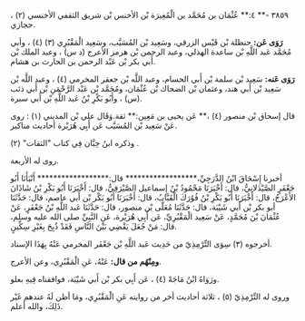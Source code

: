 ٣٨٥٩ -** ٤:** عُثْمَان بن مُحَمَّد بن الْمُغِيرَة بْن الأخنس بْن شريق الثقفي الأخنسي (٢) ، حجازي.

**رَوَى عَن:** حنظلة بْن قَيْس الزرقي، وسَعِيد بْن المُسَيَّب، وسَعِيد الْمَقْبُرِي (٣) (٤) ، وأبي مُحَمَّد عَبد اللَّهِ بْن ساعدة الهذلي، وعبد الرحمن بْن هرمز الأعرج (د س) ، وعبد الملك بْن أَبي بكر بْن عَبْد الرحمن بن الحارث بن هشام.

**رَوَى عَنه:** سَعِيد بْن سلمة بْن أَبي الحسام، وعبد اللَّه بْن جعقر المخرمي (٤) ، وعبد اللَّه بْن سَعِيد بْن أَبي هند، وعثمان بْن الضحاك بْن عُثْمَان، ومُحَمَّد بْن عَبْد الرَّحْمَنِ بْن أَبي ذئب (س) ، وأَبُو بَكْرِ بْنُ عَبد اللَّهِ بْن أَبي سبرة.

قال إسحاق بْن منصور (٤) ،** عَن يحيى بن مَعِين:** ثقة.وَقَال علي بْن المديني (١) : روى عَنْ سَعِيد بْن المُسَيَّب عَن أَبِي هُرَيْرة أحاديث مناكير.

وذكره ابنُ حِبَّان فِي كتاب "الثقات" (٢) .

روى له الأربعة.

أخبرنا إِسْحَاقَ ابْنُ الدَّرَجِيِّ،****************** قال:****************** أَنْبَأَنَا أَبُو جَعْفَرٍ الصَّيْدَلانِيُّ، قال: أَخْبَرَنَا مَحْمُودُ بْنُ إِسماعيل الصَّيْرَفِيُّ، قال: أَخْبَرَنَا أَبُو بَكْرِ بْنُ شَاذَانَ الأَعْرَجُ، قال: أَخْبَرَنَا أَبُو بَكْرِ بْنُ فُوُرَكَ الْقَبَّابُ، قال: أَخْبَرَنَا أَبُو بَكْر بْن أَبي عاصم، قال: حَدَّثَنَا أبو بكر بْن أَبي شَيْبَة، قال: حَدَّثَنَا مُعَلَّى بْن منصور، قال: حَدَّثَنَا عَبد اللَّهِ بْنُ جَعْفَرٍ، عَنْ عُثْمَانَ بْنَ مُحَمَّدٍ، عَنْ سَعِيد الْمَقْبُرِيِّ، عَن أَبِي هُرَيْرة، عَنِ النَّبِيِّ صلى الله عليه وسلم، قال: مَنْ جُعَلَ يَقْضِي بَيْنَ النَّاسِ فَقَدْ ذُبِحَ بِغَيْرِ سِكِّينٍ.

أخرجوه (٣) سِوَى التِّرْمِذِيّ من حَدِيث عَبد اللَّهِ بْن جَعْفَر المخرمي عَنْهُ بِهَذَا الإسناد.

**ومِنْهُم من قال:** عَنْهُ، عَنِ الْمَقْبُرِي، وعن الأعرج.

ورَوَاهُ ابْنُ مَاجَهْ (٤) ، عَن أَبِي بكر بْن أَبي شَيْبَة، فوافقناه فِيهِ بعلو.

وروى له التِّرْمِذِيّ (٥) ، ثلاثة أحاديث أخر من روايته عَنِ الْمَقْبُرِي، ومَا أظن لَهُ عندهم غَيْر ذَلِكَ، والله أعلم.